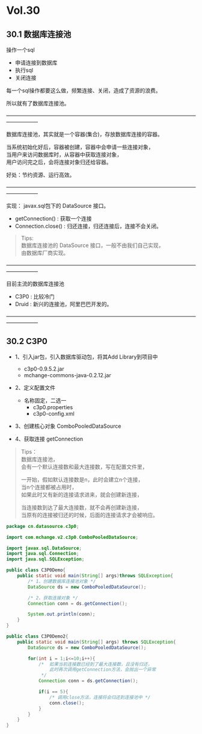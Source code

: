 # Vol.30 

## 30.1 数据库连接池

操作一个sql
- 申请连接到数据库
- 执行sql
- 关闭连接

每一个sql操作都要这么做，频繁连接、关闭，造成了资源的浪费。

所以就有了数据库连接池。

——————————————————————————————————————————      

数据库连接池，其实就是一个容器(集合)，存放数据库连接的容器。    

当系统初始化好后，容器被创建，容器中会申请一些连接对象，    
当用户来访问数据库时，从容器中获取连接对象，    
用户访问完之后，会将连接对象归还给容器。    

好处：节约资源、运行高效。

——————————————————————————————————————————      

实现：
javax.sql包下的 DataSource 接口。
- getConnection() : 获取一个连接
- Connection.close()  :  归还连接，归还连接后，连接不会关闭。

> Tips:     
> 数据库连接池的 DataSource 接口，一般不由我们自己实现，        
> 由数据库厂商实现。        

——————————————————————————————————————————      

目前主流的数据库连接池
- C3P0 : 比较冷门
- Druid : 新兴的连接池，阿里巴巴开发的。

——————————————————————————————————————————      

## 30.2 C3P0

- 1、引入jar包，引入数据库驱动包，将其Add Library到项目中
    - c3p0-0.9.5.2.jar 
    - mchange-commons-java-0.2.12.jar

- 2、定义配置文件
    - 名称固定，二选一
        - c3p0.properties 
        - c3p0-config.xml

- 3、创建核心对象 ComboPooledDataSource
- 4、获取连接 getConnection

> Tips：  
> 数据库连接池，    
> 会有一个默认连接数和最大连接数，写在配置文件里，
>     
> 一开始，假如默认连接数是n，此时会建立n个连接，     
> 当n个连接都被占用时，     
> 如果此时又有新的连接请求进来，就会创建新连接，    
> 
> 当连接数到达了最大连接数，就不会再创建新连接，    
> 当原有的连接被归还的时候，后面的连接请求才会被响应。  

```java
package cn.datasource.c3p0;

import com.mchange.v2.c3p0.ComboPooledDataSource;

import javax.sql.DataSource;
import java.sql.Connection;
import java.sql.SQLException;

public class C3P0Demo{
    public static void main(String[] args)throws SQLException{
        /* 1、创建数据库连接池对象 */
        DataSource ds = new ComboPooledDataSource();

        /* 2、获取连接对象 */
        Connection conn = ds.getConnection();

        System.out.println(conn);
    }
}
```

```java
public class C3P0Demo2{
    public static void main(String[] args) throws SQLException{
        DataSource ds = new ComboPooledDataSource();

        for(int i = 1;i<=10;i++){
            /*  如果当前连接数已经到了最大连接数，且没有归还，
                此时再次调用getConnection方法，会抛出一个异常 
             */
            Connection conn = ds.getConnection();

            if(i == 5){
                /* 调用close方法，连接将会归还到连接池中 */
                conn.close();   
            }
        }
    }
}
```

